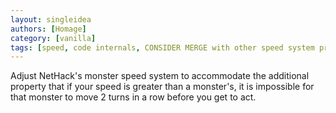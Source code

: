 ```yaml
---
layout: singleidea
authors: [Homage]
category: [vanilla]
tags: [speed, code internals, CONSIDER MERGE with other speed system proposals]
---
```

Adjust NetHack's monster speed system to accommodate the additional property that if your speed is greater than a monster's, it is impossible for that monster to move 2 turns in a row before you get to act.
